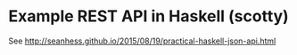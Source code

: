 # Example REST API in Haskell (scotty)

See http://seanhess.github.io/2015/08/19/practical-haskell-json-api.html